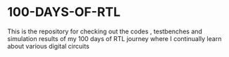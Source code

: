 # 100-DAYS-OF-RTL
This is the repository for checking out the codes , testbenches and simulation results of my 100 days of RTL journey where I continually learn about various digital circuits 
